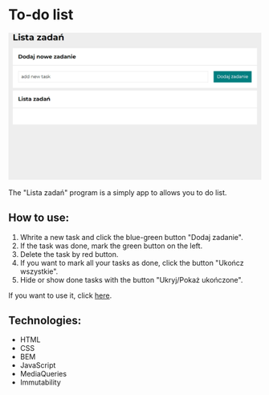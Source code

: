 # To-do list

![image](images/animation.gif)

The "Lista zadań" program is a simply app to allows you to do list.

## How to use:

1. Whrite a new task and click the blue-green button "Dodaj zadanie".
2. If the task was done, mark the green button on the left.
3. Delete the task by red button.
4. If you want to mark all your tasks as done, click the button "Ukończ wszystkie".
5. Hide or show done tasks with the button "Ukryj/Pokaż ukończone". 

If you want to use it, click [here](https://doncochino.github.io/To-do-list/).

## Technologies:
- HTML
- CSS
- BEM
- JavaScript
- MediaQueries
- Immutability